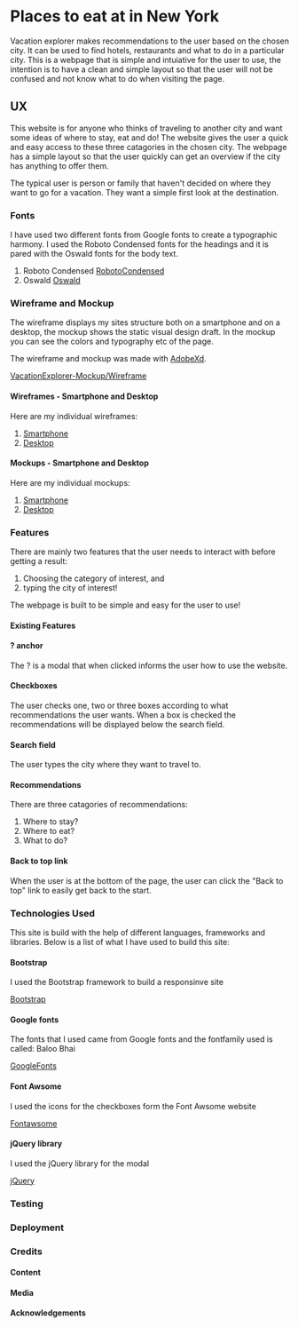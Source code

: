 # Places to eat at in New York

Vacation explorer makes recommendations to the user based on the chosen city. It can be used to find hotels, restaurants and what to do in a particular city.
This is a webpage that is simple and intuiative for the user to use, the intention is to have a clean and simple layout so that the user will not be confused and not know what to do when visiting the page.

## UX

This website is for anyone who thinks of traveling to another city and want some ideas of where to stay, eat and do! The website gives the user a quick and easy access to these three catagories in the chosen city. The webpage has a simple layout so that the user quickly can get an overview if the city has anything to offer them.

The typical user is person or family that haven't decided on where they want to go for a vacation. They want a simple first look at the destination.

### Fonts

I have used two different fonts from Google fonts to create a typographic harmony.
I used the Roboto Condensed fonts for the headings and it is pared with the Oswald fonts for the body text.

1) Roboto Condensed [RobotoCondensed](https://fonts.google.com/?selection.family=Oswald|Roboto+Condensed&query=roboto+condensed)
2) Oswald [Oswald](https://fonts.google.com/?selection.family=Oswald|Roboto+Condensed&query=oswald)

### Wireframe and Mockup

The wireframe displays my sites structure both on a smartphone and on a desktop, the mockup shows the static visual design draft. In the mockup you can see the colors and typography etc of the page.

The wireframe and mockup was made with [AdobeXd](https://www.adobe.com/#).

[VacationExplorer-Mockup/Wireframe](https://github.com/MrBrunotte/Vacation-Explorer/blob/master/Mockup_wireframe/Mockup_Wireframe.pdf)

#### Wireframes - Smartphone and Desktop

Here are my individual wireframes:

1) [Smartphone](https://github.com/MrBrunotte/Vacation-Explorer/blob/master/Mockup_wireframe/Wireframe%20iPhone%20X.pdf)
2) [Desktop](https://github.com/MrBrunotte/Vacation-Explorer/blob/master/Mockup_wireframe/Wireframe%20%20Desktop%201920x1080.pdf)

#### Mockups - Smartphone and Desktop

Here are my individual mockups:

1) [Smartphone](https://github.com/MrBrunotte/Vacation-Explorer/blob/master/Mockup_wireframe/Mockup%20iPhone%20X.pdf)
2) [Desktop](https://github.com/MrBrunotte/Vacation-Explorer/blob/master/Mockup_wireframe/Mockup%20Desktop%201920x1080.pdf)

### Features

There are mainly two features that the user needs to interact with before getting a result: 

1) Choosing the category of interest, and
2) typing the city of interest!

The webpage is built to be simple and easy for the user to use!

#### Existing Features

#### ? anchor

The ? is a modal that when clicked informs the user how to use the website.

#### Checkboxes

The user checks one, two or three boxes according to what recommendations the user wants. When a box is checked the recommendations will be displayed below the search field.

#### Search field

The user types the city where they want to travel to.

#### Recommendations

There are three catagories of recommendations:

1) Where to stay?
2) Where to eat?
3) What to do?

#### Back to top link

When the user is at the bottom of the page, the user can click the "Back to top" link to easily get back to the start.

### Technologies Used

This site is build with the help of different languages, frameworks and libraries.
Below is a list of what I have used to build this site:

#### Bootstrap

I used the Bootstrap framework to build a responsinve site

[Bootstrap](https://getbootstrap.com/docs/4.2/getting-started/introduction/)

#### Google fonts

The fonts that I used came from Google fonts and the fontfamily used is called: Baloo Bhai

[GoogleFonts](https://fonts.google.com/)

#### Font Awsome

I used the icons for the checkboxes form the Font Awsome website

[Fontawsome](https://fontawesome.com/start)

#### jQuery library

I used the jQuery library for the modal

[jQuery](https://code.jquery.com/)

### Testing

### Deployment

### Credits

#### Content

#### Media

#### Acknowledgements
